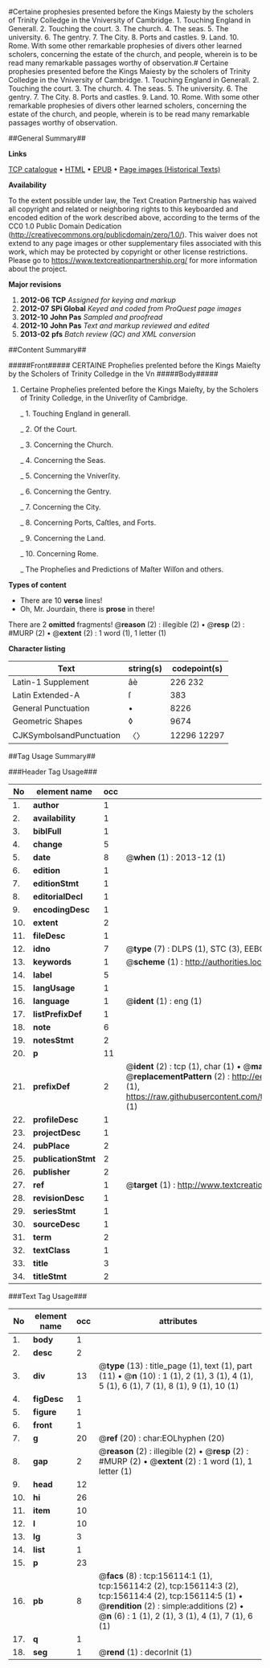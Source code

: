 #Certaine prophesies presented before the Kings Maiesty by the scholers of Trinity Colledge in the Vniversity of Cambridge. 1. Touching England in Generall. 2. Touching the court. 3. The church. 4. The seas. 5. The university. 6. The gentry. 7. The City. 8. Ports and castles. 9. Land. 10. Rome. With some other remarkable prophesies of divers other learned scholers, concerning the estate of the church, and people, wherein is to be read many remarkable passages worthy of observation.#
Certaine prophesies presented before the Kings Maiesty by the scholers of Trinity Colledge in the Vniversity of Cambridge. 1. Touching England in Generall. 2. Touching the court. 3. The church. 4. The seas. 5. The university. 6. The gentry. 7. The City. 8. Ports and castles. 9. Land. 10. Rome. With some other remarkable prophesies of divers other learned scholers, concerning the estate of the church, and people, wherein is to be read many remarkable passages worthy of observation.

##General Summary##

**Links**

[TCP catalogue](http://www.ota.ox.ac.uk/tcp/)  • 
[HTML](http://tei.it.ox.ac.uk/tcp/Texts-HTML/free/A78/A78484.html)  • 
[EPUB](http://tei.it.ox.ac.uk/tcp/Texts-EPUB/free/A78/A78484.epub) • 
[Page images (Historical Texts)](https://historicaltexts.jisc.ac.uk/eebo-99859154e)

**Availability**

To the extent possible under law, the Text Creation Partnership has waived all copyright and related or neighboring rights to this keyboarded and encoded edition of the work described above, according to the terms of the CC0 1.0 Public Domain Dedication (http://creativecommons.org/publicdomain/zero/1.0/). This waiver does not extend to any page images or other supplementary files associated with this work, which may be protected by copyright or other license restrictions. Please go to https://www.textcreationpartnership.org/ for more information about the project.

**Major revisions**

1. __2012-06__ __TCP__ *Assigned for keying and markup*
1. __2012-07__ __SPi Global__ *Keyed and coded from ProQuest page images*
1. __2012-10__ __John Pas__ *Sampled and proofread*
1. __2012-10__ __John Pas__ *Text and markup reviewed and edited*
1. __2013-02__ __pfs__ *Batch review (QC) and XML conversion*

##Content Summary##

#####Front#####
CERTAINE Propheſies preſented before the Kings Maieſty by the Scholers of Trinity Colledge in the Vn
#####Body#####

1. Certaine Propheſies preſented before the Kings Maieſty, by the Scholers of Trinity Colledge, in the Univerſity of Cambridge.

    _ 1. Touching England in generall.

    _ 2. Of the Court.

    _ 3. Concerning the Church.

    _ 4. Concerning the Seas.

    _ 5. Concerning the Vniverſity.

    _ 6. Concerning the Gentry.

    _ 7. Concerning the City.

    _ 8. Concerning Ports, Caſtles, and Forts.

    _ 9. Concerning the Land.

    _ 10. Concerning Rome.

    _ The Propheſies and Predictions of Maſter Wilſon and others.

**Types of content**

  * There are 10 **verse** lines!
  * Oh, Mr. Jourdain, there is **prose** in there!

There are 2 **omitted** fragments! 
 @__reason__ (2) : illegible (2)  •  @__resp__ (2) : #MURP (2)  •  @__extent__ (2) : 1 word (1), 1 letter (1)

**Character listing**


|Text|string(s)|codepoint(s)|
|---|---|---|
|Latin-1 Supplement|âè|226 232|
|Latin Extended-A|ſ|383|
|General Punctuation|•|8226|
|Geometric Shapes|◊|9674|
|CJKSymbolsandPunctuation|〈〉|12296 12297|

##Tag Usage Summary##

###Header Tag Usage###

|No|element name|occ|attributes|
|---|---|---|---|
|1.|__author__|1||
|2.|__availability__|1||
|3.|__biblFull__|1||
|4.|__change__|5||
|5.|__date__|8| @__when__ (1) : 2013-12 (1)|
|6.|__edition__|1||
|7.|__editionStmt__|1||
|8.|__editorialDecl__|1||
|9.|__encodingDesc__|1||
|10.|__extent__|2||
|11.|__fileDesc__|1||
|12.|__idno__|7| @__type__ (7) : DLPS (1), STC (3), EEBO-CITATION (1), PROQUEST (1), VID (1)|
|13.|__keywords__|1| @__scheme__ (1) : http://authorities.loc.gov/ (1)|
|14.|__label__|5||
|15.|__langUsage__|1||
|16.|__language__|1| @__ident__ (1) : eng (1)|
|17.|__listPrefixDef__|1||
|18.|__note__|6||
|19.|__notesStmt__|2||
|20.|__p__|11||
|21.|__prefixDef__|2| @__ident__ (2) : tcp (1), char (1)  •  @__matchPattern__ (2) : ([0-9\-]+):([0-9IVX]+) (1), (.+) (1)  •  @__replacementPattern__ (2) : http://eebo.chadwyck.com/downloadtiff?vid=$1&page=$2 (1), https://raw.githubusercontent.com/textcreationpartnership/Texts/master/tcpchars.xml#$1 (1)|
|22.|__profileDesc__|1||
|23.|__projectDesc__|1||
|24.|__pubPlace__|2||
|25.|__publicationStmt__|2||
|26.|__publisher__|2||
|27.|__ref__|1| @__target__ (1) : http://www.textcreationpartnership.org/docs/. (1)|
|28.|__revisionDesc__|1||
|29.|__seriesStmt__|1||
|30.|__sourceDesc__|1||
|31.|__term__|2||
|32.|__textClass__|1||
|33.|__title__|3||
|34.|__titleStmt__|2||


###Text Tag Usage###

|No|element name|occ|attributes|
|---|---|---|---|
|1.|__body__|1||
|2.|__desc__|2||
|3.|__div__|13| @__type__ (13) : title_page (1), text (1), part (11)  •  @__n__ (10) : 1 (1), 2 (1), 3 (1), 4 (1), 5 (1), 6 (1), 7 (1), 8 (1), 9 (1), 10 (1)|
|4.|__figDesc__|1||
|5.|__figure__|1||
|6.|__front__|1||
|7.|__g__|20| @__ref__ (20) : char:EOLhyphen (20)|
|8.|__gap__|2| @__reason__ (2) : illegible (2)  •  @__resp__ (2) : #MURP (2)  •  @__extent__ (2) : 1 word (1), 1 letter (1)|
|9.|__head__|12||
|10.|__hi__|26||
|11.|__item__|10||
|12.|__l__|10||
|13.|__lg__|3||
|14.|__list__|1||
|15.|__p__|23||
|16.|__pb__|8| @__facs__ (8) : tcp:156114:1 (1), tcp:156114:2 (2), tcp:156114:3 (2), tcp:156114:4 (2), tcp:156114:5 (1)  •  @__rendition__ (2) : simple:additions (2)  •  @__n__ (6) : 1 (1), 2 (1), 3 (1), 4 (1), 7 (1), 6 (1)|
|17.|__q__|1||
|18.|__seg__|1| @__rend__ (1) : decorInit (1)|
